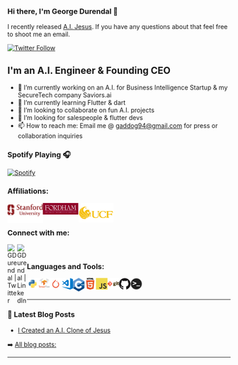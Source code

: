 <!--
**GeorgeDavila/GeorgeDavila** is a ✨ _special_ ✨ repository because its `README.md` (this file) appears on your GitHub profile.
<!-- Formatted based off of https://github.com/codeSTACKr 's profile Readme, go check out his if you want to format your own! Most of the images here are src'd from simpleicons.org/ and github itself, see this video: https://www.youtube.com/watch?v=n6d4KHSKqGk -->

### Hi there, I'm George Durendal 👋
I recently released [A.I. Jesus](https://medium.com/@GDurendal/i-created-an-a-i-clone-of-jesus-4263339c327). If you have any questions about that feel free to shoot me an email. 

<!-- [![Website](https://img.shields.io/website?label=codeSTACKr.com&style=for-the-badge&url=https%3A%2F%2Fcodestackr.com)](https://codestackr.com) -->
[![Twitter Follow](https://img.shields.io/twitter/follow/GDurendal?color=1DA1F2&logo=twitter&style=for-the-badge)](https://twitter.com/intent/follow?original_referer=https%3A%2F%2Fgithub.com%2FcodeSTACKr&screen_name=GDurendal)

## I'm an A.I. Engineer & Founding CEO
- 🔭 I’m currently working on an A.I. for Business Intelligence Startup & my SecureTech company Saviors.ai 
- 🌱 I’m currently learning Flutter & dart 
- 👯 I’m looking to collaborate on fun A.I. projects
- 🤔 I’m looking for salespeople & flutter devs
- 📫 How to reach me: Email me @ gaddog94@gmail.com for press or collaboration inquiries

<!-- 
- 🔭 I’m currently working on ...
- 🌱 I’m currently learning ...
- 👯 I’m looking to collaborate on ...
- 🤔 I’m looking for help with ...
- 💬 Ask me about ...
- 📫 How to reach me: ...
- 😄 Pronouns: ...
- ⚡ Fun fact: ...
-->

### Spotify Playing 🎧
[![Spotify](https://novatorem-8y8xp35mu.vercel.app/api/spotify)](https://open.spotify.com/user/1255487149)

<!-- Based on Repo https://github.com/GeorgeDavila/novatorem/blob/master/SetUp.md forked from https://github.com/novatorem/novatorem 
For spotify app setup instructions see codestackr's video  https://www.youtube.com/watch?v=n6d4KHSKqGk or github.com/novatorem/novatorem/blob/master/SetUp.md 
Deployed on Vercel, like heroku but for frontend and a bit easier to use --> 

### Affiliations:
[<img align="left" alt="Stanford University" width="80px" src="https://raw.githubusercontent.com/GeorgeDavila/GeorgeDavila/master/gitreadme_imgs/stanfordlong.png" />][stanford]
[<img align="left" alt="Fordham University" width="80px" src="https://raw.githubusercontent.com/GeorgeDavila/GeorgeDavila/master/gitreadme_imgs/fordham-logo3.png" />][fordham]
[<img align="left" alt="University of Central Florida" width="80px" src="https://raw.githubusercontent.com/GeorgeDavila/GeorgeDavila/master/gitreadme_imgs/ucf-logo2.png" />][ucf] 

<!-- We use 120pixel width with these logos, adjust as desired. Make sure to include breaks to prevent wierd smooshing together, more breaks need if you make it bigger -->
<br /> 
<br /> 

### Connect with me:

[<img align="left" alt="GDurendal | Twitter" width="22px" src="https://cdn.jsdelivr.net/npm/simple-icons@v3/icons/twitter.svg" />][twitter]
[<img align="left" alt="GDurendal | LinkedIn" width="22px" src="https://cdn.jsdelivr.net/npm/simple-icons@v3/icons/linkedin.svg" />][linkedin]

<!--
[<img align="left" alt="codeSTACKr.com" width="22px" src="https://raw.githubusercontent.com/iconic/open-iconic/master/svg/globe.svg" />][website] 
[<img align="left" alt="codeSTACKr | YouTube" width="22px" src="https://cdn.jsdelivr.net/npm/simple-icons@v3/icons/youtube.svg" />][youtube]
[<img align="left" alt="codeSTACKr | Instagram" width="22px" src="https://cdn.jsdelivr.net/npm/simple-icons@v3/icons/instagram.svg" />][instagram] 
-->

<br />

### Languages and Tools:

[<img align="left" alt="Python" width="26px" src="https://raw.githubusercontent.com/GeorgeDavila/GeorgeDavila/master/gitreadme_imgs/python-logo.png" />][python]
[<img align="left" alt="TensorFlow" width="26px" src="https://raw.githubusercontent.com/GeorgeDavila/GeorgeDavila/master/gitreadme_imgs/tf-logo.png" />][tensorflow]
[<img align="left" alt="PyTorch" width="26px" src="https://raw.githubusercontent.com/GeorgeDavila/GeorgeDavila/master/gitreadme_imgs/pytorch-logo.png" />][pytorch]
[<img align="left" alt="Visual Studio Code" width="26px" src="https://raw.githubusercontent.com/GeorgeDavila/GeorgeDavila/master/gitreadme_imgs/vscode-logo.png" />][vscode]
[<img align="left" alt="C++" width="26px" src="https://raw.githubusercontent.com/GeorgeDavila/GeorgeDavila/master/gitreadme_imgs/cpp-logo.png" />][C++]
[<img align="left" alt="HTML5" width="26px" src="https://raw.githubusercontent.com/GeorgeDavila/GeorgeDavila/master/gitreadme_imgs/html5-logo.png" />][HTML5]
[<img align="left" alt="javascript" width="26px" src="https://raw.githubusercontent.com/GeorgeDavila/GeorgeDavila/master/gitreadme_imgs/javascript-logo.png" />][JavaScript]
[<img align="left" alt="Git" width="26px" src="https://raw.githubusercontent.com/GeorgeDavila/GeorgeDavila/master/gitreadme_imgs/git-logo.png" />][git]
[<img align="left" alt="GitHub" width="26px" src="https://raw.githubusercontent.com/GeorgeDavila/GeorgeDavila/master/gitreadme_imgs/github-logo.png" />][github]
[<img align="left" alt="Terminal" width="26px" src="https://raw.githubusercontent.com/GeorgeDavila/GeorgeDavila/master/gitreadme_imgs/terminal-logo.png" />][terminal]

<!-- More language logos I added in case you want to base your Readme off of this one 
[<img align="left" alt="CSS3" width="26px" src="https://raw.githubusercontent.com/GeorgeDavila/GeorgeDavila/master/gitreadme_imgs/css3-logo.png" />][css3]
[<img align="left" alt="sass" width="26px" src="https://raw.githubusercontent.com/GeorgeDavila/GeorgeDavila/master/gitreadme_imgs/sass-logo.png" />][sass]
[<img align="left" alt="react" width="26px" src="https://raw.githubusercontent.com/GeorgeDavila/GeorgeDavila/master/gitreadme_imgs/react-logo.png" />][react]
[<img align="left" alt="gatsby" width="26px" src="https://raw.githubusercontent.com/GeorgeDavila/GeorgeDavila/master/gitreadme_imgs/gatsby-logo.png" />][gatsby]
[<img align="left" alt="graphQL" width="26px" src="https://raw.githubusercontent.com/GeorgeDavila/GeorgeDavila/master/gitreadme_imgs/graphql-logo.png" />][graphQL]
[<img align="left" alt="nodejs" width="26px" src="https://raw.githubusercontent.com/GeorgeDavila/GeorgeDavila/master/gitreadme_imgs/nodejs-logo.png" />][nodejs]
[<img align="left" alt="deno" width="26px" src="https://raw.githubusercontent.com/GeorgeDavila/GeorgeDavila/master/gitreadme_imgs/deno-logo.png" />][deno]
[<img align="left" alt="sql" width="26px" src="https://raw.githubusercontent.com/GeorgeDavila/GeorgeDavila/master/gitreadme_imgs/sql-logo.png" />][sql]
[<img align="left" alt="mysql" width="26px" src="https://raw.githubusercontent.com/GeorgeDavila/GeorgeDavila/master/gitreadme_imgs/mysql-logo.png" />][mysql]
[<img align="left" alt="mongodb" width="26px" src="https://raw.githubusercontent.com/GeorgeDavila/GeorgeDavila/master/gitreadme_imgs/mongodb-logo.png" />][mongodb]
-->


<!-- to link to something use this format
[<img align="left" alt="YOUR_TEXT" width="26px" src="YOUR_LINK" />][DEFINE THE LINK AT THE BOTTOM]
-->

<br />
<br />

---

### 📕 Latest Blog Posts
- [I Created an A.I. Clone of Jesus](https://medium.com/@GDurendal/i-created-an-a-i-clone-of-jesus-4263339c327)

➡️ [All blog posts:](https://medium.com/@GDurendal) 

---

<!--
---
### 📕 Media Coverage
- [NYPost](https://futurism.com/the-byte/ai-trained-bible-bleak-religious-prophecies)
- [Futurism](https://futurism.com/the-byte/ai-trained-bible-bleak-religious-prophecies)
- [DailyMail](https://www.dailymail.co.uk/sciencetech/article-8668109/amp/Engineer-creates-AI-Jesus-feeding-King-James-Bible-produces-scripture.html)
- [TheNextWeb](https://thenextweb.com/neural/2020/08/28/ai-jesus-will-help-you-embrace-the-apocalypse/amp/)
---
-->


<!-- [website]: https://codeSTACKr.com -->
[twitter]: https://twitter.com/GDurendal
<!-- [youtube]: https://youtube.com/codeSTACKr
[instagram]: https://instagram.com/codeSTACKr -->
[linkedin]: https://linkedin.com/in/george-durendal

<!-- Language Icon Links -->
[python]: https://www.python.org/
[tensorflow]: https://www.tensorflow.org/
[pytorch]: https://pytorch.org/
[vscode]: https://code.visualstudio.com/
[C++]: https://www.cplusplus.com/
[HTML5]: https://developer.mozilla.org/en-US/docs/Web/Guide/HTML/HTML5
[javascript]: https://www.javascript.com/
[git]: https://git-scm.com/
[github]: https://github.com/
[terminal]: https://devblogs.microsoft.com/commandline/

[css3]: https://developer.mozilla.org/en-US/docs/Web/CSS
[sass]: https://sass-lang.com/
[react]: https://reactjs.org/
[gatsby]: https://www.gatsbyjs.com/
[graphQL]: https://graphql.org/
[nodejs]: https://nodejs.org/en/about/
[deno]: https://deno.land/
[sql]: https://docs.microsoft.com/en-us/sql/sql-server/?view=sql-server-ver15
[mysql]: https://dev.mysql.com/doc/
[mongodb]: https://docs.mongodb.com/

<!-- Schools & Affiliations -->
[stanford]: https://www.stanford.edu/
[fordham]: https://www.fordham.edu/
[ucf]: https://www.ucf.edu/
